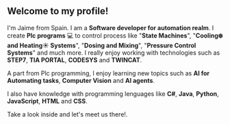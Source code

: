 ## Welcome to my profile!

I'm Jaime from Spain. I am a **Software developer for automation realm**. I create **Plc programs** 💻 to control process like "**State Machines**", "**Cooling❄️ and Heating☀️ Systems**", "**Dosing and Mixing**", "**Pressure Control Systems**" and much more. I really enjoy working with technologies such as **STEP7**, **TIA PORTAL**, **CODESYS** and **TWINCAT**. 

A part from Plc programming, I enjoy learning new topics such as **AI for Automating tasks**, **Computer Vision** and **AI agents**. 

I also have knowledge with programming lenguages like **C#**, **Java**, **Python**, **JavaScript**, **HTML** and **CSS**.

Take a look inside and let's meet us there!. 
